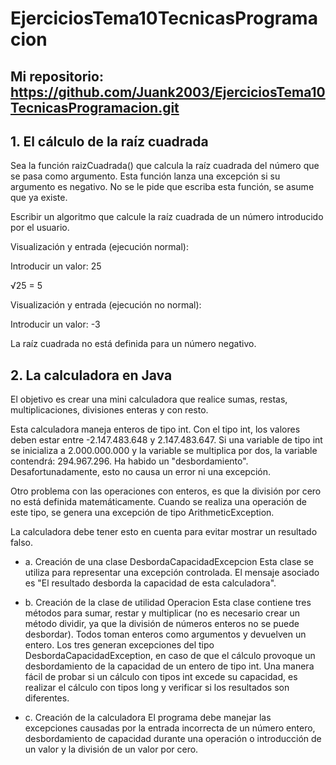 # EjerciciosTema10TecnicasProgramacion

## Mi repositorio: https://github.com/Juank2003/EjerciciosTema10TecnicasProgramacion.git

## 1. El cálculo de la raíz cuadrada
Sea la función raizCuadrada() que calcula la raíz cuadrada del número que se pasa como argumento. 
Esta función lanza una excepción si su argumento es negativo. No se le pide que escriba esta función, se asume que ya existe.

Escribir un algoritmo que calcule la raíz cuadrada de un número introducido por el usuario.

Visualización y entrada (ejecución normal):

Introducir un valor: 25

√25 = 5

Visualización y entrada (ejecución no normal):

Introducir un valor: -3

La raíz cuadrada no está definida para un número negativo.

## 2. La calculadora en Java
El objetivo es crear una mini calculadora que realice sumas, restas, multiplicaciones, divisiones enteras y con resto.

Esta calculadora maneja enteros de tipo int. Con el tipo int, los valores deben estar entre -2.147.483.648 y 2.147.483.647. 
Si una variable de tipo int se inicializa a 2.000.000.000 y la variable se multiplica por dos, la variable contendrá: 294.967.296. 
Ha habido un "desbordamiento". Desafortunadamente, esto no causa un error ni una excepción.

Otro problema con las operaciones con enteros, es que la división por cero no está definida matemáticamente. 
Cuando se realiza una operación de este tipo, se genera una excepción de tipo ArithmeticException.

La calculadora debe tener esto en cuenta para evitar mostrar un resultado falso.

- a. Creación de una clase DesbordaCapacidadExcepcion
Esta clase se utiliza para representar una excepción controlada. El mensaje asociado es "El resultado desborda la capacidad de esta calculadora".

- b. Creación de la clase de utilidad Operacion
Esta clase contiene tres métodos para sumar, restar y multiplicar (no es necesario crear un método dividir, ya que la división de números enteros no se puede desbordar). Todos toman enteros como argumentos y devuelven un entero. Los tres generan excepciones del tipo DesbordaCapacidadException, en caso de que el cálculo provoque un desbordamiento de la capacidad de un entero de tipo int. Una manera fácil de probar si un cálculo con tipos int excede su capacidad, es realizar el cálculo con tipos long y verificar si los resultados son diferentes.

- c. Creación de la calculadora
El programa debe manejar las excepciones causadas por la entrada incorrecta de un número entero, desbordamiento de capacidad durante una operación 
o introducción de un valor y la división de un valor por cero.
